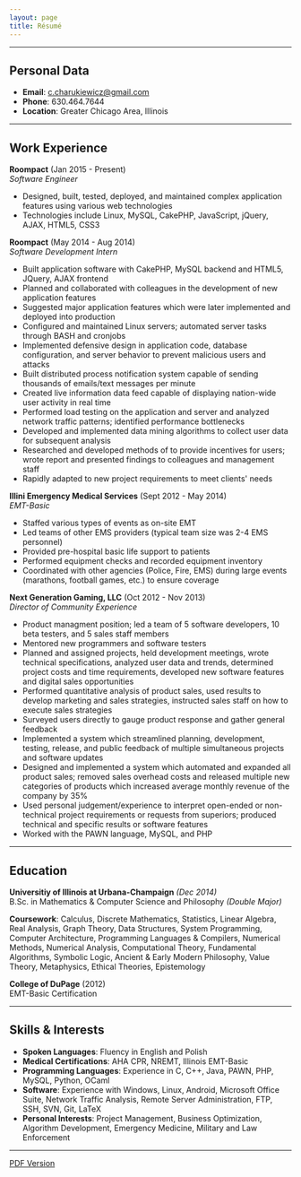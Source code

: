 ```yaml
---
layout: page
title: Résumé
---
```


<hr>

## Personal Data

* **Email**: [c.charukiewicz@gmail.com](mailto:c.charukiewicz@gmail.com)
* **Phone**: 630.464.7644
* **Location**: Greater Chicago Area, Illinois

<hr>

## Work Experience

**Roompact** (Jan 2015 - Present)<br>
*Software Engineer*

* Designed, built, tested, deployed, and maintained complex application features using various web technologies
* Technologies include Linux, MySQL, CakePHP, JavaScript, jQuery, AJAX, HTML5, CSS3

**Roompact** (May 2014 - Aug 2014)<br>
*Software Development Intern*

* Built application software with CakePHP, MySQL backend and HTML5, JQuery, AJAX frontend
* Planned and collaborated with colleagues in the development of new application features
* Suggested major application features which were later implemented and deployed into production
* Configured and maintained Linux servers; automated server tasks through BASH and cronjobs
* Implemented defensive design in application code, database configuration, and server behavior to prevent malicious users and attacks
* Built distributed process notification system capable of sending thousands of emails/text messages per minute
* Created live information data feed capable of displaying nation-wide user activity in real time
* Performed load testing on the application and server and analyzed network traffic patterns; identified performance bottlenecks
* Developed and implemented data mining algorithms to collect user data for subsequent analysis
* Researched and developed methods of to provide incentives for users; wrote report and presented findings to colleagues and management staff
* Rapidly adapted to new project requirements to meet clients' needs

**Illini Emergency Medical Services** (Sept 2012 - May 2014)<br>
*EMT-Basic*

* Staffed various types of events as on-site EMT
* Led teams of other EMS providers (typical team size was 2-4 EMS personnel)
* Provided pre-hospital basic life support to patients
* Performed equipment checks and recorded equipment inventory
* Coordinated with other agencies (Police, Fire, EMS) during large events (marathons, football games, etc.) to ensure coverage

**Next Generation Gaming, LLC** (Oct 2012 - Nov 2013)<br>
*Director of Community Experience*

* Product managment position; led a team of 5 software developers, 10 beta testers, and 5 sales staff members
* Mentored new programmers and software testers
* Planned and assigned projects, held development meetings, wrote technical specifications, analyzed user data and trends, determined project costs and time requirements, developed new software features and digital sales opportunities
* Performed quantitative analysis of product sales, used results to develop marketing and sales strategies, instructed sales staff on how to execute sales strategies
* Surveyed users directly to gauge product response and gather general feedback
* Implemented a system which streamlined planning, development, testing, release, and public feedback of multiple simultaneous projects and software updates
* Designed and implemented a system which automated and expanded all product sales; removed sales overhead costs and released multiple new categories of products which increased average monthly revenue of the company by 35%
* Used personal judgement/experience to interpret open-ended or non-technical project requirements or requests from superiors; produced technical and specific results or software features
* Worked with the PAWN language, MySQL, and PHP

<hr>

## Education

**Universitiy of Illinois at Urbana-Champaign** *(Dec 2014)*<br>
B.Sc. in Mathematics & Computer Science and Philosophy *(Double Major)*

**Coursework**: Calculus, Discrete Mathematics, Statistics, Linear Algebra, Real Analysis, Graph Theory, Data Structures, System Programming, Computer Architecture, Programming Languages & Compilers, Numerical Methods, Numerical Analysis, Computational Theory, Fundamental Algorithms, Symbolic Logic, Ancient & Early Modern Philosophy, Value Theory, Metaphysics, Ethical Theories, Epistemology

**College of DuPage** (2012)<br>
EMT-Basic Certification

<hr>

## Skills & Interests

* **Spoken Languages**: Fluency in English and Polish
* **Medical Certifications**: AHA CPR, NREMT, Illinois EMT-Basic
* **Programming Languages**: Experience in C, C++, Java, PAWN, PHP, MySQL, Python, OCaml
* **Software**: Experience with Windows, Linux, Android, Microsoft Office Suite, Network Traffic Analysis, Remote Server Administration, FTP, SSH, SVN, Git, LaTeX
* **Personal Interests**: Project Management, Business Optimization, Algorithm Development, Emergency Medicine, Military and Law Enforcement

<hr>

[PDF Version](https://github.com/charukiewicz/resume/raw/master/charukiewicz_resume.pdf) 
